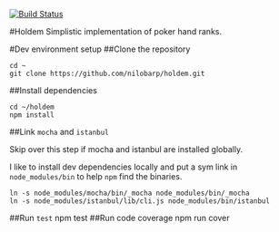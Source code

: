 [![Build Status](https://travis-ci.org/nilobarp/holdem.svg?branch=js)](https://travis-ci.org/nilobarp/holdem)

#Holdem
Simplistic implementation of poker hand ranks.

#Dev environment setup
##Clone the repository

    cd ~
    git clone https://github.com/nilobarp/holdem.git
    
##Install dependencies

    cd ~/holdem
    npm install
    
##Link `mocha` and `istanbul`

Skip over this step if mocha and istanbul are installed globally.

I like to install dev dependencies locally and put a sym link in `node_modules/bin` to help `npm` find the binaries.
    
    ln -s node_modules/mocha/bin/_mocha node_modules/bin/_mocha
    ln -s node_modules/istanbul/lib/cli.js node_modules/bin/istanbul
    
##Run `test`
    npm test
##Run code coverage
    npm run cover
